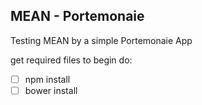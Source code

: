 ## MEAN - Portemonaie

Testing MEAN by a simple Portemonaie App

get required files to begin do:
- [ ] npm install
- [ ] bower install